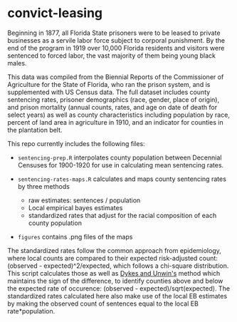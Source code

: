 # convict-leasing

Beginning in 1877, all Florida State prisoners were to be leased to private businesses as a servile labor force subject to corporal punishment. By the end of the program in 1919 over 10,000 Florida residents and visitors were sentenced to forced labor, the vast majority of them being young black males. 

This data was compiled from the Biennial Reports of the Commissioner of Agriculture for the State of Florida, who ran the prison system, and is supplemented with US Census data. The full dataset includes county sentencing rates, prisoner demographics (race, gender, place of origin), and prison mortality (annual counts, rates, and age on date of death for select years) as well as county characteristics including population by race, percent of land area in agriculture in 1910, and an indicator for counties in the plantation belt.

This repo currently includes the following files:

  - `sentencing-prep.R` interpolates county population between Decennial Censuses for 1900-1920 for use in calculating mean sentencing rates.

  - `sentencing-rates-maps.R` calculates and maps county sentencing rates by three methods
      - raw estimates: sentences / population
      - Local empirical bayes estimates
      - standardized rates that adjust for the racial composition of each county population 
      
  - `figures` contains .png files of the maps
 
 The standardized rates follow the common approach from epidemiology, where local counts are compared to their expected risk-adjusted count: (observed - expected)^2/expected, which follows a chi-square distribution. This script calculates those as well as [Dykes and Unwin's](http://www.agocg.ac.uk/reports/visual/casestud/dykes/dykes.pdf "Maps of the Census: a rough guide") method which maintains the sign of the difference, to identify counties above and below the expected rate of occurence: (observed - expected)/sqrt(expected). 
The standardized rates calculated here also make use of the local EB estimates by making the observed count of sentences equal to the local EB rate*population. 

